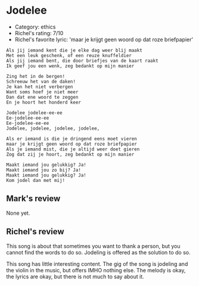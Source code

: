 # Jodelee

 * Category: ethics
 * Richel's rating: 7/10
 * Richel's  favorite lyric: 'maar je krijgt geen woord op dat roze briefpapier'

```
Als jij iemand kent die je elke dag weer blij maakt
Met een leuk geschenk, of een reuze knuffeldier
Als jij iemand bent, die door briefjes van de kaart raakt
Ik geef jou een wenk, zeg bedankt op mijn manier

Zing het in de bergen!
Schreeuw het van de daken!
Je kan het niet verbergen
Want soms hoef je niet meer 
Dan dat ene woord te zeggen
En je hoort het honderd keer

Jodelee jodelee-ee-ee
Ee-jodelee-ee-ee
Ee-jodelee-ee-ee
Jodelee, jodelee, jodelee, jodelee, 

Als er iemand is die je dringend eens moet vieren
maar je krijgt geen woord op dat roze briefpapier
Als je iemand mist, die je altijd weer doet gieren
Zog dat zij je hoort, zeg bedankt op mijn manier

Maakt iemand jou gelukkig? Ja!
Maakt iemand jou zo bij? Ja!
Maakt iemand jou gelukkig? Ja!
Kom jodel dan met mij!

```

## Mark's review

None yet.

## Richel's review

This song is about that sometimes you want to thank a person, but you cannot find the words to do so. Jodeling is offered as the solution to do so.

This song has little interesting content. The gig of the song is jodeling and the violin in the music,
but offers IMHO nothing else. The melody is okay, the lyrics are okay, but there is not much to say about it.
